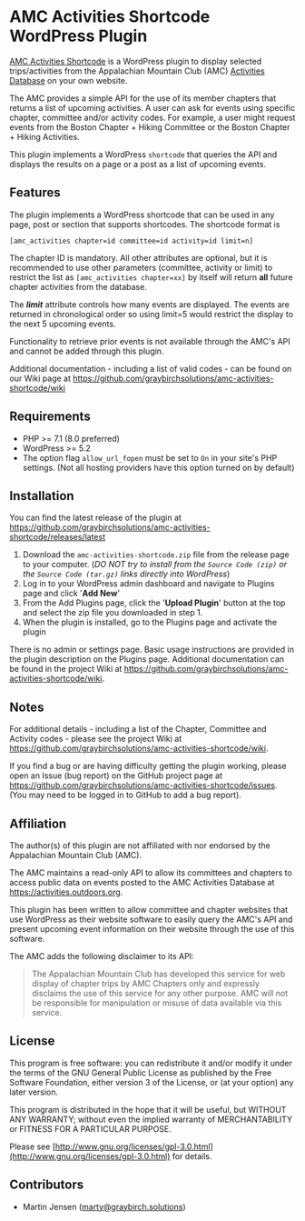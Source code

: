 # AMC Activities Shortcode WordPress Plugin

[AMC Activities Shortcode](https://github.com/graybirchsolutions/amc-activities-shortcode) is a WordPress plugin to display selected trips/activities from the Appalachian Mountain Club (AMC) [Activities Database](https://activities.outdoors.org/) on your own website.

The AMC provides a simple API for the use of its member chapters that returns a list of upcoming activities. A user can ask for events using specific chapter, committee and/or activity codes. For example, a user might request events from the Boston Chapter + Hiking Committee or the Boston Chapter + Hiking Activities.

This plugin implements a WordPress `shortcode` that queries the API and displays the results on a page or a post as a list of upcoming events.

## Features

The plugin implements a WordPress shortcode that can be used in any page, post or section that supports shortcodes. The shortcode format is

    [amc_activities chapter=id committee=id activity=id limit=n]

The chapter ID is mandatory. All other attributes are optional, but it is recommended to use other parameters (committee, activity or limit) to restrict the list as `[amc_activities chapter=xx]` by itself will return **all** future chapter activities from the database.

The ***limit*** attribute controls how many events are displayed. The events are returned in chronological order so using limit=5 would restrict the display to the next 5 upcoming events.

Functionality to retrieve prior events is not available through the AMC's API and cannot be added through this plugin.

Additional documentation - including a list of valid codes - can be found on our Wiki page at https://github.com/graybirchsolutions/amc-activities-shortcode/wiki

## Requirements

* PHP >= 7.1 (8.0 preferred)
* WordPress >= 5.2
* The option flag `allow_url_fopen` must be set to `On` in your site's PHP settings. (Not all hosting providers have this option turned on by default)

## Installation

You can find the latest release of the plugin at https://github.com/graybirchsolutions/amc-activities-shortcode/releases/latest

1. Download the `amc-activities-shortcode.zip` file from the release page to your computer. (*DO NOT try to 
   install from the `Source Code (zip)` or the `Source Code (tar.gz)` links directly into WordPress*)
2. Log in to your WordPress admin dashboard and navigate to Plugins page and click '**Add New**'
3. From the Add Plugins page, click the '**Upload Plugin**' button at the top and select the zip file you downloaded in step 1.
4. When the plugin is installed, go to the Plugins page and activate the plugin

There is no admin or settings page. Basic usage instructions are provided in the plugin description on the Plugins page. Additional documentation can be found in the project Wiki at https://github.com/graybirchsolutions/amc-activities-shortcode/wiki.


## Notes

For additional details - including a list of the Chapter, Committee and Activity codes - please see the project Wiki at https://github.com/graybirchsolutions/amc-activities-shortcode/wiki.

If you find a bug or are having difficulty getting the plugin working, please open an Issue (bug report) on the GitHub project page at https://github.com/graybirchsolutions/amc-activities-shortcode/issues. (You may need to be logged in to GitHub to add a bug report).

## Affiliation

The author(s) of this plugin are not affiliated with nor endorsed by the Appalachian Mountain Club (AMC). 

The AMC maintains a read-only API to allow its committees and chapters to access public data on events posted to the AMC Activities Database at https://activities.outdoors.org.

This plugin has been written to allow committee and chapter websites that use WordPress as their website software to easily query the AMC's API and present upcoming event information on their website through the use of this software.

The AMC adds the following disclaimer to its API:

>The Appalachian Mountain Club has developed this service for web display of chapter trips by AMC Chapters only and expressly disclaims the use of this service for any other purpose. AMC will not be responsible for manipulation or misuse of data available via this service.

## License

This program is free software: you can redistribute it and/or modify it under the terms of the GNU General Public License as published by the Free Software Foundation, either version 3 of the License, or (at your option) any later version.

This program is distributed in the hope that it will be useful, but WITHOUT ANY WARRANTY; without even the implied warranty of MERCHANTABILITY or FITNESS FOR A PARTICULAR PURPOSE.

Please see [http://www.gnu.org/licenses/gpl-3.0.html](http://www.gnu.org/licenses/gpl-3.0.html) for details.

## Contributors

- Martin Jensen (marty@graybirch.solutions)
